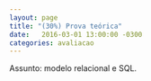 ```yaml
---
layout: page
title: "(30%) Prova teórica"
date:   2016-03-01 13:00:00 -0300
categories: avaliacao
---
```


Assunto: modelo relacional e SQL.